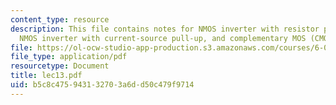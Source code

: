 ```yaml
---
content_type: resource
description: This file contains notes for NMOS inverter with resistor pull-up (cont.),
  NMOS inverter with current-source pull-up, and complementary MOS (CMOS) Inverter.
file: https://ol-ocw-studio-app-production.s3.amazonaws.com/courses/6-012-microelectronic-devices-and-circuits-fall-2005/b5c8c475943132703a6dd50c479f9714_lec13.pdf
file_type: application/pdf
resourcetype: Document
title: lec13.pdf
uid: b5c8c475-9431-3270-3a6d-d50c479f9714
---
```


